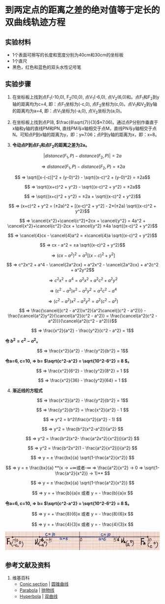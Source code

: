 # 到两定点的距离之差的绝对值等于定长的双曲线轨迹方程

## 实验材料

- 1个表面可擦写的长度和宽度分别为40cm和30cm的坐标板
- 1个直尺
- 黑色，红色和蓝色的双头水性记号笔

## 实验步骤

1. 在坐标板上找到点F<sub>1</sub>(-10,0), F<sub>2</sub>(10,0), 点V<sub>1</sub>(-6,0), 点V<sub>2</sub>(6,0)和。点F<sub>1</sub>和F<sub>2</sub>到y轴的距离均为c=4, 即：点F<sub>1</sub>坐标为(-c,0), 点F<sub>2</sub>坐标为(c,0)。点V<sub>1</sub>和V<sub>2</sub>到y轴的距离均为a=4, 即：点V<sub>1</sub>坐标为(-a,0), 点V<sub>2</sub>坐标为(a,0)。

2. 在坐标板上找到点P(8, $\frac{8\sqrt{7}}{3}$≈7.06)。通过点P分别作垂直于x轴和y轴的直线PM和PN, 直线PM与x轴相交于点M，直线PN与y轴相交于点N。可知点P到x轴的距离为y，即：y≈7.06；点P到y轴的距离为x，即：x=8。

3. **令动点P到点F<sub>1</sub>和点F<sub>2</sub>的距离之差为2a。**

$$ |distance(F_1,P) - distance(F_2,P)| = 2a $$

$$ ⇒ distance(F_1,P) - distance(F_2,P) = ±2a $$

$$ ⇒ \sqrt{[x-(-c)]^2 + (y-0)^2} - \sqrt{(x-c)^2 + (y-0)^2} = ±2a$$

$$ ⇒ \sqrt{(x+c)^2 + y^2} - \sqrt{(x-c)^2 + y^2} = ±2a$$

$$ ⇒ \sqrt{(x+c)^2 + y^2} = ±2a + \sqrt{(x-c)^2 + y^2}$$

$$ ⇒ (x+c)^2 + y^2 = (±2a)^2 + [(x-c)^2 + y^2] - 2×(±2a) \sqrt{(x-c)^2 + y^2}$$

$$ ⇒ \cancel{x^2}+\cancel{c^2}+2cx + \cancel{y^2} = 4a^2 + \cancel{x^2}+\cancel{c^2}-2cx + \cancel{y^2} ±4a \sqrt{(x-c)^2 + y^2}$$

$$ ⇒ \cancel{4}cx - \cancel{4}a^2 = ±\cancel{4}a \sqrt{(x-c)^2 + y^2}$$

$$ ⇒ cx - a^2 = ±a \sqrt{(x-c)^2 + y^2}$$

$$ ⇒ (cx - a^2)^2 = a^2[(x-c)^2 + y^2]$$

$$ ⇒ c^2x^2 + a^4 - \cancel{2a^2cx} = a^2x^2 - \cancel{2a^2cx} + a^2c^2 + a^2y^2$$

$$ ⇒ c^2x^2 + a^4 = a^2x^2 + a^2c^2 + a^2y^2$$

$$ ⇒ (c^2 - a^2)x^2 - a^2y^2 = a^2c^2 - a^4 $$

$$ ⇒ (c^2 - a^2)x^2 - a^2y^2 = a^2(c^2 - a^2) $$

$$ ⇒ \frac{\cancel{(c^2 - a^2)}x^2}{a^2\cancel{(c^2 - a^2)}} - \frac{\cancel{a^2}y^2}{\cancel{a^2}(c^2 - a^2)} = \frac{\cancel{a^2(c^2 - a^2)}}{\cancel{a^2(c^2 - a^2)}}$$

$$ ⇒ \frac{x^2}{a^2} - \frac{y^2}{c^2 - a^2} = 1$$

**令 $b^2=c^2-a^2$。**

$$ ⇒ \frac{x^2}{a^2} - \frac{y^2}{b^2} = 1$$

**令a=6, c=10, ⇒ b= $\sqrt{c^2-a^2} = \sqrt{10^2-6^2} = 8 $。**

$$ ⇒ \frac{x^2}{6^2} - \frac{y^2}{8^2} = 1 $$

$$ ⇒ \frac{x^2}{36} - \frac{y^2}{64} = 1 $$

4. **渐近线的方程式**

$$ ⇒ \frac{x^2}{a^2} - \frac{y^2}{b^2} = 1$$

$$ ⇒  \frac{y^2}{b^2} = \frac{x^2}{a^2} - 1 $$

$$ ⇒ y^2 = b^2(\frac{x^2}{a^2} - 1) $$

$$ ⇒ y^2 = \frac{b^2(x^2-a^2)}{a^2} $$

$$ ⇒ y^2 = \frac{b^2(x^2- \frac{a^2x^2}{x^2})}{a^2} $$

$$ ⇒ y^2 = \frac{b^2x^2(1 - \frac{a^2}{x^2})}{a^2} $$

$$ ⇒ y = ± \frac{bx}{a} \sqrt{1-\frac{a^2}{x^2}} $$

$$ ⇒ y = ± \frac{bx}{a} **(x → +∞或者-∞ ⇒ \frac{a^2}{x^2} → 0 ⇒ \sqrt{1-\frac{a^2}{x^2}} → 1)** $$

$$ ⇒ y = ± \frac{bx}{a} \sqrt{1-\frac{a^2}{x^2}} $$

$$ ⇒ y = + \frac{b}{a}x 或者 y = - \frac{b}{a}x $$

**令a=6, c=10, ⇒ b= $\sqrt{c^2-a^2} = \sqrt{10^2-6^2} = 8 $。**

$$ ⇒ y = + \frac{8}{6}x 或者 y = - \frac{8}{6}x $$

$$ ⇒ y = + \frac{4}{3}x 或者 y = - \frac{4}{3}x $$

![](/images/函数和极限/在2维坐标纸上感受n个点组成了任意形状的轮廓/到两定点的距离之差的绝对值等于定长的双曲线轨迹方程/1a1.jpg)

## 参考文献及资料

1. 维基百科
	- [Conic section](https://en.wikipedia.org/wiki/Conic_section) | [圆锥曲线](https://zh.wikipedia.org/wiki/%E5%9C%86%E9%94%A5%E6%9B%B2%E7%BA%BF) 
	- [Parabola](https://en.wikipedia.org/wiki/Parabola) | [抛物线](https://zh.wikipedia.org/wiki/%E6%8A%9B%E7%89%A9%E7%BA%BF) 
	- [Hyperbola](https://en.wikipedia.org/wiki/Hyperbola) | [双曲线](https://zh.wikipedia.org/wiki/%E5%8F%8C%E6%9B%B2%E7%BA%BF) 

